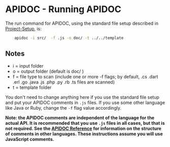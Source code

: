 # APIDOC - Running APIDOC

The run command for APIDOC, using the standard file setup described in [Project-Setup](Project-Setup.md), is:

```bash
    apidoc -i src/  -f .js -o doc/ -t ../../template
```

## Notes

- i = input folder
- o = output folder (default is doc/ )
- f = file type to scan (include one or more -f flags; by default, .cs .dart .erl .go .java .js .php .py .rb .ts files are scanned)
- t = template folder

You don't need to change anything here if you use the standard file setup and put your APIDOC comments in `.js` files. If you use some other language like Java or Ruby, change the `-f` flag value accordingly.

**Note: the APIDOC comments are independent of the language for the actual API. It is recommended that you use `.js` files in all cases, but that is not required. See the [APIDOC Reference](http://apidocjs.com/) for information on the structure of comments in other languages. These instructions assume you will use JavaScript comments.**